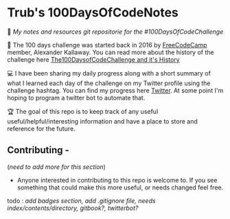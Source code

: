 # Trub's 100DaysOfCodeNotes 
  
 📓 *My notes and resources git repositorie for the #100DaysOfCodeChallenge*
  
 📖 The 100 days challenge was started back in 2016 by [FreeCodeCamp](www.freecodecamp.org) member, Alexander Kallaway. You can read more about the history of the challenge here [The100DaysofCodeChallenge and it's History](https://www.freecodecamp.org/news/the-crazy-history-of-the-100daysofcode-challenge-and-why-you-should-try-it-for-2018-6c89a76e298d/)
  
 💻 I have been sharing my daily progress along with a short summary of what I learned each day of the challenge on my Twitter profile using the challenge hashtag. You can find my progress here [Twitter](www.twitter.com/marcusdiedrich1). At some point I'm hoping to program a twitter bot to automate that.

 🏆 The goal of this repo is to keep track of any useful useful/helpful/interesting information and have a place to store and reference for the future. 

## Contributing - 

  (*need to add more for this section*)
  - Anyone interested in contributing to this repo is welcome to. If you see something that could make this more useful, or needs changed feel free.

todo : *add badges section, add .gitignore file, needs index/contents/directory, gitbook?, twitterbot?* 
